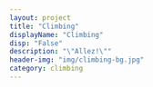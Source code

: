 ```yaml
---
layout: project
title: "Climbing"
displayName: "Climbing"
disp: "False"
description: "\"Allez!\""
header-img: "img/climbing-bg.jpg"
category: climbing
---
```

